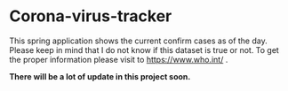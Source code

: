 # Corona-virus-tracker

This spring application shows the current confirm cases as of the day. Please keep in mind that I do not know if this dataset is true or not. To get the proper information please visit to https://www.who.int/ . 

**There will be a lot of update in this project soon.**

